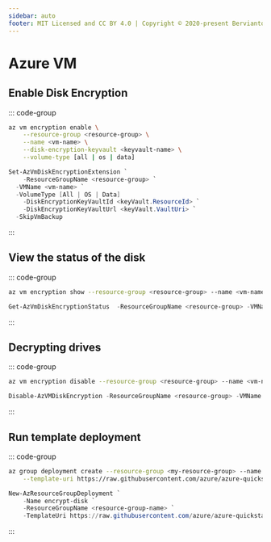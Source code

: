 ```yaml
---
sidebar: auto
footer: MIT Licensed and CC BY 4.0 | Copyright © 2020-present Bervianto Leo Pratama
---
```


# Azure VM

## Enable Disk Encryption

::: code-group
```bash
az vm encryption enable \
    --resource-group <resource-group> \
    --name <vm-name> \
    --disk-encryption-keyvault <keyvault-name> \
    --volume-type [all | os | data]
```

```powershell
Set-AzVmDiskEncryptionExtension `
	-ResourceGroupName <resource-group> `
  -VMName <vm-name> `
  -VolumeType [All | OS | Data]
	-DiskEncryptionKeyVaultId <keyVault.ResourceId> `
	-DiskEncryptionKeyVaultUrl <keyVault.VaultUri> `
  -SkipVmBackup
```
:::

## View the status of the disk

::: code-group
```bash
az vm encryption show --resource-group <resource-group> --name <vm-name>
```

```powershell
Get-AzVmDiskEncryptionStatus  -ResourceGroupName <resource-group> -VMName <vm-name>
```
:::

## Decrypting drives

::: code-group
```bash
az vm encryption disable --resource-group <resource-group> --name <vm-name>
```

```powershell
Disable-AzVMDiskEncryption -ResourceGroupName <resource-group> -VMName <vm-name>
```
:::

## Run template deployment

::: code-group
```bash
az group deployment create --resource-group <my-resource-group> --name <my-deployment-name> \
    --template-uri https://raw.githubusercontent.com/azure/azure-quickstart-templates/master/201-encrypt-running-windows-vm-without-aad/azuredeploy.json
```

```powershell
New-AzResourceGroupDeployment `
    -Name encrypt-disk `
    -ResourceGroupName <resource-group-name> `
    -TemplateUri https://raw.githubusercontent.com/azure/azure-quickstart-templates/master/201-encrypt-running-windows-vm-without-aad/azuredeploy.json
```
:::
